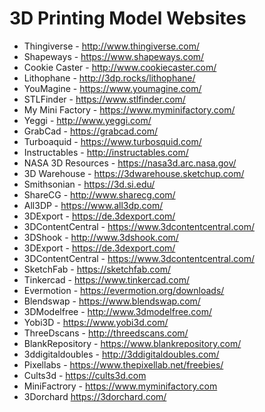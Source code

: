 # 3D Printing Model Websites

- Thingiverse - http://www.thingiverse.com/
- Shapeways - https://www.shapeways.com/
- Cookie Caster - http://www.cookiecaster.com/
- Lithophane - http://3dp.rocks/lithophane/
- YouMagine - https://www.youmagine.com/
- STLFinder - https://www.stlfinder.com/
- My Mini Factory - https://www.myminifactory.com/
- Yeggi - http://www.yeggi.com/
- GrabCad - https://grabcad.com/
- Turboaquid - https://www.turbosquid.com/
- Instructables - http://instructables.com/
- NASA 3D Resources - https://nasa3d.arc.nasa.gov/
- 3D Warehouse - https://3dwarehouse.sketchup.com/
- Smithsonian - https://3d.si.edu/
- ShareCG - http://www.sharecg.com/
- All3DP - https://www.all3dp.com/
- 3DExport - https://de.3dexport.com/
- 3DContentCentral - https://www.3dcontentcentral.com/
- 3DShook - http://www.3dshook.com/
- 3DExport - https://de.3dexport.com/
- 3DContentCentral - https://www.3dcontentcentral.com/
- SketchFab - https://sketchfab.com/
- Tinkercad - https://www.tinkercad.com/
- Evermotion - https://evermotion.org/downloads/
- Blendswap - https://www.blendswap.com/
- 3DModelfree - http://www.3dmodelfree.com/
- Yobi3D - https://www.yobi3d.com/
- ThreeDscans - http://threedscans.com/
- BlankRepository - https://www.blankrepository.com/
- 3ddigitaldoubles - http://3ddigitaldoubles.com/
- Pixellabs - https://www.thepixellab.net/freebies/
- Cults3d - https://cults3d.com
- MiniFactrory - https://www.myminifactory.com
- 3Dorchard https://3dorchard.com/
